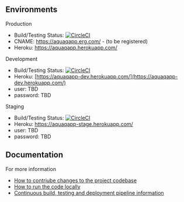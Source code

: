 ## Environments

Production

- Build/Testing Status: [![CircleCI](https://circleci.com/gh/Eastern-Research-Group/AquaQAPP/tree/master.svg?style=svg&circle-token=95a7c34556c3dc5e845e873aa9d4b5ea748df5a5)](https://circleci.com/gh/Eastern-Research-Group/AquaQAPP/tree/master)
- CNAME: https://aquaqapp.erg.com/ - (to be registered) 
- Heroku: https://aquaqapp.herokuapp.com/


Development

- Build/Testing Status: [![CircleCI](https://circleci.com/gh/Eastern-Research-Group/AquaQAPP/tree/develop.svg?style=svg&circle-token=95a7c34556c3dc5e845e873aa9d4b5ea748df5a5)](https://circleci.com/gh/Eastern-Research-Group/AquaQAPP/tree/develop)
- Heroku: [https://aquaqapp-dev.herokuapp.com/](https://aquaqapp-dev.herokuapp.com/)
- user: TBD
- password: TBD

Staging

- Build/Testing Status: [![CircleCI](https://circleci.com/gh/Eastern-Research-Group/AquaQAPP/tree/staging.svg?style=svg&circle-token=95a7c34556c3dc5e845e873aa9d4b5ea748df5a5)](https://circleci.com/gh/Eastern-Research-Group/AquaQAPP/tree/staging) 
- Heroku: https://aquaqapp-stage.herokuapp.com/
- user: TBD
- password: TBD

## Documentation

For more information

- [How to contriube changes to the project codebase](/docs/contribute.md)
- [How to run the code locally](/docs/run-locally.md)
- [Continuous build, testing and deployment pipeline information](/docs/devops.md)

